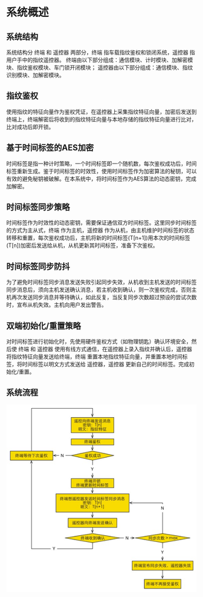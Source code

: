 # 系统概述
## 系统结构
系统结构分 终端 和 遥控器 两部分，终端 指车载指纹鉴权和锁闭系统，遥控器 指用户手中的指纹遥控器。
终端由以下部分组成：通信模块、计时模块、加解密模块、指纹鉴权模块、车门锁开闭模块；
遥控器由以下部分组成：通信模块、指纹识别模块、加解密模块。
## 指纹鉴权
使用指纹的特征向量作为鉴权凭证，在遥控器上采集指纹特征向量，加密后发送到终端上，终端解密后将收到的指纹特征向量与本地存储的指纹特征向量进行比对，比对成功后即开锁。
## 基于时间标签的AES加密
时间标签是指一种计时策略，一个时间标签即一个随机数，每次鉴权成功后，时间标签重新生成。鉴于时间标签的时效性，使用时间标签作为加密算法的秘钥，可以有效的避免秘钥被破解。在本系统中，将时间标签作为AES算法的动态密钥，完成加解密。
## 时间标签同步策略
时间标签作为时效性的动态密钥，需要保证通信双方时间标签。这里同步时间标签的方式为主从式，终端 作为主机，遥控器 作为从机，由主机维护时间标签的状态转移和重置，每次鉴权成功后，主机将新的时间标签(T[n+1])用本次的时间标签(T[n])加密后发送给从机，从机更新其时间标签，准备下次鉴权。
## 时间标签同步防抖
为了避免时间标签同步消息发送失败引起同步失效，从机收到主机发送的时间标签同步消息后，须向主机发送确认消息，若主机收到确认，则一次鉴权完成，否则主机再次发送同步消息并等待确认，如此反复，当反复同步次数超过预设的尝试次数时，宣布从机失效。主机向用户发出警告。
## 双端初始化/重置策略
对时间标签进行初始化时，先使用硬件鉴权方式（如物理钥匙）确认环境安全，然后使 终端 和 遥控器 使用有线方式通信，在遥控器上录入指纹并确认后，遥控器 将指纹特征向量发送给终端，终端 重置本地指纹特征向量，并重置本地时间标签，将时间标签以明文方式发送给 遥控器，遥控器 更新自己的时间标签。完成初始化/重置。
## 系统流程
![流程](./flow.jpg)